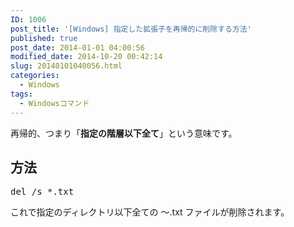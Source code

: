 ```yaml
---
ID: 1006
post_title: '[Windows] 指定した拡張子を再帰的に削除する方法'
published: true
post_date: 2014-01-01 04:00:56
modified_date: 2014-10-20 00:42:14
slug: 20140101040056.html
categories:
  - Windows
tags:
  - Windowsコマンド
---
```

再帰的、つまり「<strong>指定の階層以下全て</strong>」という意味です。
<!--more-->
<h2>方法</h2>
<pre class="prettyprint">del /s *.txt</pre>
これで指定のディレクトリ以下全ての ～.txt ファイルが削除されます。
